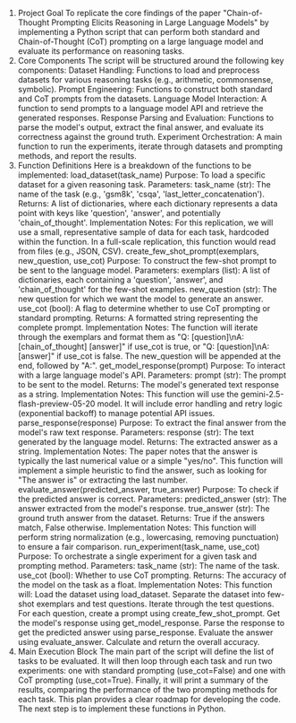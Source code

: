 1. Project Goal
To replicate the core findings of the paper "Chain-of-Thought Prompting Elicits Reasoning in Large Language Models" by implementing a Python script that can perform both standard and Chain-of-Thought (CoT) prompting on a large language model and evaluate its performance on reasoning tasks.
2. Core Components
The script will be structured around the following key components:
Dataset Handling: Functions to load and preprocess datasets for various reasoning tasks (e.g., arithmetic, commonsense, symbolic).
Prompt Engineering: Functions to construct both standard and CoT prompts from the datasets.
Language Model Interaction: A function to send prompts to a language model API and retrieve the generated responses.
Response Parsing and Evaluation: Functions to parse the model's output, extract the final answer, and evaluate its correctness against the ground truth.
Experiment Orchestration: A main function to run the experiments, iterate through datasets and prompting methods, and report the results.
3. Function Definitions
Here is a breakdown of the functions to be implemented:
load_dataset(task_name)
Purpose: To load a specific dataset for a given reasoning task.
Parameters:
task_name (str): The name of the task (e.g., 'gsm8k', 'csqa', 'last_letter_concatenation').
Returns:
A list of dictionaries, where each dictionary represents a data point with keys like 'question', 'answer', and potentially 'chain_of_thought'.
Implementation Notes:
For this replication, we will use a small, representative sample of data for each task, hardcoded within the function. In a full-scale replication, this function would read from files (e.g., JSON, CSV).
create_few_shot_prompt(exemplars, new_question, use_cot)
Purpose: To construct the few-shot prompt to be sent to the language model.
Parameters:
exemplars (list): A list of dictionaries, each containing a 'question', 'answer', and 'chain_of_thought' for the few-shot examples.
new_question (str): The new question for which we want the model to generate an answer.
use_cot (bool): A flag to determine whether to use CoT prompting or standard prompting.
Returns:
A formatted string representing the complete prompt.
Implementation Notes:
The function will iterate through the exemplars and format them as "Q: [question]\nA: [chain_of_thought] [answer]" if use_cot is true, or "Q: [question]\nA: [answer]" if use_cot is false.
The new_question will be appended at the end, followed by "A:".
get_model_response(prompt)
Purpose: To interact with a large language model's API.
Parameters:
prompt (str): The prompt to be sent to the model.
Returns:
The model's generated text response as a string.
Implementation Notes:
This function will use the gemini-2.5-flash-preview-05-20 model.
It will include error handling and retry logic (exponential backoff) to manage potential API issues.
parse_response(response)
Purpose: To extract the final answer from the model's raw text response.
Parameters:
response (str): The text generated by the language model.
Returns:
The extracted answer as a string.
Implementation Notes:
The paper notes that the answer is typically the last numerical value or a simple "yes/no". This function will implement a simple heuristic to find the answer, such as looking for "The answer is" or extracting the last number.
evaluate_answer(predicted_answer, true_answer)
Purpose: To check if the predicted answer is correct.
Parameters:
predicted_answer (str): The answer extracted from the model's response.
true_answer (str): The ground truth answer from the dataset.
Returns:
True if the answers match, False otherwise.
Implementation Notes:
This function will perform string normalization (e.g., lowercasing, removing punctuation) to ensure a fair comparison.
run_experiment(task_name, use_cot)
Purpose: To orchestrate a single experiment for a given task and prompting method.
Parameters:
task_name (str): The name of the task.
use_cot (bool): Whether to use CoT prompting.
Returns:
The accuracy of the model on the task as a float.
Implementation Notes:
This function will:
Load the dataset using load_dataset.
Separate the dataset into few-shot exemplars and test questions.
Iterate through the test questions.
For each question, create a prompt using create_few_shot_prompt.
Get the model's response using get_model_response.
Parse the response to get the predicted answer using parse_response.
Evaluate the answer using evaluate_answer.
Calculate and return the overall accuracy.
4. Main Execution Block
The main part of the script will define the list of tasks to be evaluated.
It will then loop through each task and run two experiments: one with standard prompting (use_cot=False) and one with CoT prompting (use_cot=True).
Finally, it will print a summary of the results, comparing the performance of the two prompting methods for each task.
This plan provides a clear roadmap for developing the code. The next step is to implement these functions in Python.
